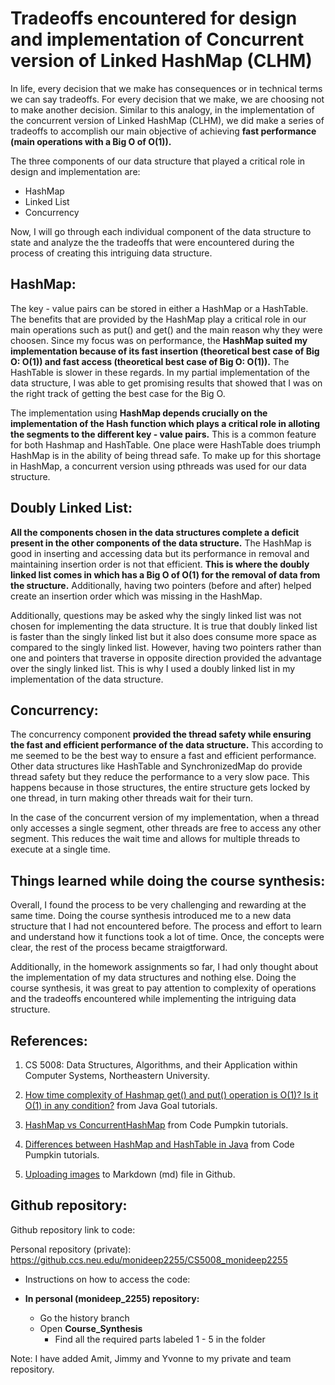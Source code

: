 # Tradeoffs encountered for design and implementation of Concurrent version of Linked HashMap (CLHM)

In life, every decision that we make has consequences or in technical terms we can say tradeoffs. For every decision that we make, we are choosing not to make another decision. Similar to this analogy, in the implementation of the concurrent version of Linked HashMap (CLHM), we did make a series of tradeoffs to accomplish our main objective of achieving **fast performance (main operations with a Big O of O(1)).**

The three components of our data structure that played a critical role in design and implementation are:
  - HashMap
  - Linked List 
  - Concurrency

Now, I will go through each individual component of the data structure to state and analyze the the tradeoffs that were encountered during the process of creating this intriguing data structure.

## HashMap:

The key - value pairs can be stored in either a HashMap or a HashTable. The benefits that are provided by the HashMap play a critical role in our main operations such as put() and get() and the main reason why they were choosen. Since my focus was on performance, the **HashMap suited my implementation because of its fast insertion (theoretical best case of Big O: O(1)) and fast access (theoretical best case of Big O: O(1)).** The HashTable is slower in these regards. In my partial implementation of the data structure, I was able to get promising results that showed that I was on the right track of getting the best case for the Big O.

The implementation using **HashMap depends crucially on the implementation of the Hash function which plays a critical role in alloting the segments to the different key - value pairs.** This is a common feature for both Hashmap and HashTable. One place were HashTable does triumph HashMap is in the ability of being thread safe. To make up for this shortage in HashMap, a concurrent version using pthreads was used for our data structure.

## Doubly Linked List:

**All the components chosen in the data structures complete a deficit present in the other components of the data structure.** The HashMap is good in inserting and accessing data but its performance in removal and maintaining insertion order is not that efficient. **This is where the doubly linked list comes in which has a Big O of O(1) for the removal of data from the structure.** Additionally, having two pointers (before and after) helped create an insertion order which was missing in the HashMap.

Additionally, questions may be asked why the singly linked list was not chosen for implementing the data structure. It is true that doubly linked list is faster than the singly linked list but it also does consume more space as compared to the singly linked list. However, having two pointers rather than one and pointers that traverse in opposite direction provided the advantage over the singly linked list. This is why I used a doubly linked list in my implementation of the data structure.

## Concurrency:

The concurrency component **provided the thread safety while ensuring the fast and efficient performance of the data structure.** This according to me seemed to be the best way to ensure a fast and efficient performance. Other data structures like HashTable and SynchronizedMap do provide thread safety but they reduce the performance to a very slow pace. This happens because in those structures, the entire structure gets locked by one thread, in turn making other threads wait for their turn.

In the case of the concurrent version of my implementation, when a thread only accesses a single segment, other threads are free to access any other segment. This reduces the wait time and allows for multiple threads to execute at a single time.

## Things learned while doing the course synthesis:

Overall, I found the process to be very challenging and rewarding at the same time. Doing the course synthesis introduced me to a new data structure that I had not encountered before. The process and effort to learn and understand how it functions took a lot of time. Once, the concepts were clear, the rest of the process became straigtforward.

Additionally, in the homework assignments so far, I had only thought about the implementation of my data structures and nothing else. Doing the course synthesis, it was great to pay attention to complexity of operations and the tradeoffs encountered while implementing the intriguing data structure.

## References:

1. CS 5008: Data Structures, Algorithms, and their Application within Computer Systems, Northeastern University.

2. [How time complexity of Hashmap get() and put() operation is O(1)? Is it O(1) in any condition?](https://javabypatel.blogspot.com/2015/10/time-complexity-of-hashmap-get-and-put-operation.html#:~:text=Hashmap%20put%20and%20get%20operation,'%20always%2C%20In%20this%20case.) from Java Goal tutorials.

3. [HashMap vs ConcurrentHashMap](https://codepumpkin.com/hashtable-vs-synchronizedmap-vs-concurrenthashmap/) from Code Pumpkin tutorials.

4. [Differences between HashMap and HashTable in Java](https://www.geeksforgeeks.org/differences-between-hashmap-and-hashtable-in-java/#:~:text=HashMap%20is%20non%20synchronized.,code%20whereas%20Hashtable%20is%20synchronized.&text=HashMap%20allows%20one%20null%20key,any%20null%20key%20or%20value.) from Code Pumpkin tutorials.

5. [Uploading images](https://github.community/t/how-do-you-put-images-on-the-readme-md-file/576/15) to Markdown (md) file in Github.

## Github repository: 

Github repository link to code: 

Personal repository (private): https://github.ccs.neu.edu/monideep2255/CS5008_monideep2255

- Instructions on how to access the code:

 - **In personal (monideep_2255) repository:**
    - Go the history branch
    - Open **Course_Synthesis**
        - Find all the required parts labeled 1 - 5 in the folder

Note: I have added Amit, Jimmy and Yvonne to my private and team repository. 
